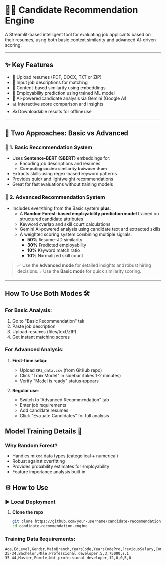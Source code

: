 # 🧑‍💼 Candidate Recommendation Engine

A Streamlit-based intelligent tool for evaluating job applicants based on their resumes, using both basic content similarity and advanced AI-driven scoring.

---

## ✨ Key Features

- 📄 Upload resumes (PDF, DOCX, TXT or ZIP)
- 📝 Input job descriptions for matching
- 🧠 Content-based similarity using embeddings
- 🧮 Employability prediction using trained ML model
- 🤖 AI-powered candidate analysis via Gemini (Google AI)
- 📊 Interactive score comparison and insights
- 📥 Downloadable results for offline use

---

## 🧭 Two Approaches: Basic vs Advanced

### 🔹 **1. Basic Recommendation System**

- Uses **Sentence-BERT (SBERT)** embeddings for:
  - Encoding job descriptions and resumes
  - Computing cosine similarity between them
- Extracts skills using regex-based keyword patterns
- Provides quick and lightweight recommendations
- Great for fast evaluations without training models

### 🔸 **2. Advanced Recommendation System**

- Includes everything from the Basic system **plus**:
  - A **Random Forest-based employability prediction model** trained on structured candidate attributes
  - Keyword overlap and skill count calculations
  - Gemini AI-powered analysis using candidate text and extracted skills
  - A weighted scoring system combining multiple signals:
    - **50%** Resume–JD similarity
    - **30%** Predicted employability
    - **10%** Keyword match ratio
    - **10%** Normalized skill count

> ✅ Use the **Advanced mode** for detailed insights and robust hiring decisions.
> ⚡ Use the **Basic mode** for quick similarity scoring.

---

## How To Use Both Modes 🛠️

### For Basic Analysis:
1. Go to "Basic Recommendation" tab
2. Paste job description
3. Upload resumes (files/text/ZIP)
4. Get instant matching scores

### For Advanced Analysis:
1. **First-time setup**:
   - Upload `CRS_data.csv` (from GitHub repo)
   - Click "Train Model" in sidebar (takes 1-2 minutes)
   - Verify "Model is ready" status appears

2. **Regular use**:
   - Switch to "Advanced Recommendation" tab
   - Enter job requirements
   - Add candidate resumes
   - Click "Evaluate Candidates" for full analysis

## Model Training Details 🤖

### Why Random Forest?
- Handles mixed data types (categorical + numerical)
- Robust against overfitting
- Provides probability estimates for employability
- Feature importance analysis built-in



## ⚙️ How to Use

### ▶️ Local Deployment

1. **Clone the repo**
   ```bash
   git clone https://github.com/your-username/candidate-recommendation-engine.git
   cd candidate-recommendation-engine


### Training Data Requirements:
```csv
Age,EdLevel,Gender,MainBranch,YearsCode,YearsCodePro,PreviousSalary,ComputerSkills,Employed
25-34,Bachelor,Male,Professional developer,5,3,75000,8,1
35-44,Master,Female,Not professional developer,12,0,0,5,0
